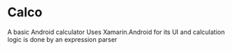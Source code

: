 # Calco
A basic Android calculator
Uses Xamarin.Android for its UI and calculation logic is done by an expression parser

